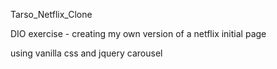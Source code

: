 Tarso_Netflix_Clone

DIO exercise - creating my own version of a netflix initial page

using vanilla css and jquery carousel
